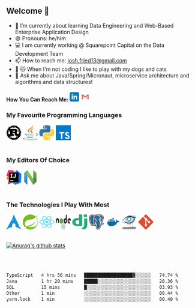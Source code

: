 
## Welcome 👋

- 🌱 I’m currently about learning Data Engineering and Web-Based Enterprise Application Design
- 😄 Pronouns: he/him
- :computer: I am currently working @ Squarepoint Capital on the Data Development Team
- 📫 How to reach me: josh.fried13@gmail.com
- :dog: :cat: When I'm not coding I like to play with my dogs and cats
- 💬 Ask me about Java/Spring/Micronaut, microservice architecture and algorithms and data structures!
<!-- Actual text -->
#### How You Can Reach Me: <a href="https://www.linkedin.com/in/josh-fried/" title="linkedin"><img src="icons/linkedin.svg" width="25px" height="25px"/></a>&nbsp;<a href="mailto:josh.fried13@gmail.com" title="gmail"><img src="icons/gmail.svg" width="25px" height="25px"/></a>

### My Favourite Programming Languages
<a title="rust"><img src="icons/rust.svg" width="40px" height="40px"/></a>
<a title="java"><img src="icons/java-14.svg" width="40px" height="40px"/></a>
<a title="python"><img src="icons/python-5.svg" width="40px" height="40px"/></a>
<a title="typescript"><img src="icons/typescript.svg" width="40px" height="40px"/></a>
<br/><br/>

### My Editors Of Choice
<a title="intellij"><img src="icons/intellij-idea-1.svg" width="40px" height="40px"/></a>
<a title="neovim"><img src="icons/neovimio-icon.svg" width="40px" height="40px"/></a>
<br/><br/>

### The Technologies I Play With Most
<a title="arch"><img src="icons/arch.svg" width="40px" height="40px"/></a>
<a title="spring"><img src="icons/spring-3.svg" width="40px" height="40px"/></a>
<a title="react"><img src="icons/react-2.svg" width="40px" height="40px"/></a>
<a title="node"><img src="icons/Node.js_logo.svg" width="40px" height="40px"/></a>
<a title="django"><img src="icons/django.svg" width="40px" height="40px"/></a>
<a title="postgres"><img src="icons/postgresql-icon.svg" width="40px" height="40px"/></a>
<a title="docker"><img src="icons/docker.svg" width="40px" height="40px"/></a>
<a title="cassandra"><img src="icons/Cassandra_logo.svg" width="40px" height="40px"/></a>
<a title="git"><img src="icons/git-icon.svg" width="40px" height="40px"/></a>
<br/><br/>


[![Anurag's github stats](https://github-readme-stats.vercel.app/api?username=joshfried&count_private=True&show_icons=true&theme=dark)](https://github.com/joshfried)

<br/><br/>


<!--START_SECTION:waka-->
```text
TypeScript   4 hrs 56 mins   ██████████████████▓░░░░░░   74.74 % 
Java         1 hr 20 mins    █████░░░░░░░░░░░░░░░░░░░░   20.36 % 
SQL          15 mins         █░░░░░░░░░░░░░░░░░░░░░░░░   03.93 % 
Other        1 min           ░░░░░░░░░░░░░░░░░░░░░░░░░   00.44 % 
yarn.lock    1 min           ░░░░░░░░░░░░░░░░░░░░░░░░░   00.40 % 
```
<!--END_SECTION:waka-->

